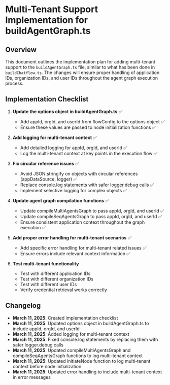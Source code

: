 # Multi-Tenant Support Implementation for buildAgentGraph.ts

## Overview

This document outlines the implementation plan for adding multi-tenant support to the `buildAgentGraph.ts` file, similar to what has been done in `buildChatflow.ts`. The changes will ensure proper handling of application IDs, organization IDs, and user IDs throughout the agent graph execution process.

## Implementation Checklist

1. **Update the options object in buildAgentGraph.ts** ✅
   - Add appId, orgId, and userId from flowConfig to the options object ✅
   - Ensure these values are passed to node initialization functions ✅

2. **Add logging for multi-tenant context** ✅
   - Add detailed logging for appId, orgId, and userId ✅
   - Log the multi-tenant context at key points in the execution flow ✅

3. **Fix circular reference issues** ✅
   - Avoid JSON.stringify on objects with circular references (appDataSource, logger) ✅
   - Replace console.log statements with safer logger.debug calls ✅
   - Implement selective logging for complex objects ✅

4. **Update agent graph compilation functions** ✅
   - Update compileMultiAgentsGraph to pass appId, orgId, and userId ✅
   - Update compileSeqAgentsGraph to pass appId, orgId, and userId ✅
   - Ensure consistent application context throughout the graph execution ✅

5. **Add proper error handling for multi-tenant scenarios** ✅
   - Add specific error handling for multi-tenant related issues ✅
   - Ensure errors include relevant context information ✅

6. **Test multi-tenant functionality**
   - Test with different application IDs
   - Test with different organization IDs
   - Test with different user IDs
   - Verify credential retrieval works correctly

## Changelog

- **March 11, 2025**: Created implementation checklist
- **March 11, 2025**: Updated options object in buildAgentGraph.ts to include appId, orgId, and userId
- **March 11, 2025**: Added logging for multi-tenant context
- **March 11, 2025**: Fixed console.log statements by replacing them with safer logger.debug calls
- **March 11, 2025**: Updated compileMultiAgentsGraph and compileSeqAgentsGraph functions to log multi-tenant context
- **March 11, 2025**: Updated initiateNode function to log multi-tenant context before node initialization
- **March 11, 2025**: Updated error handling to include multi-tenant context in error messages 